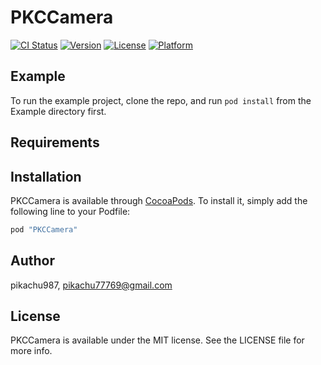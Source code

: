 # PKCCamera

[![CI Status](http://img.shields.io/travis/pikachu987/PKCCamera.svg?style=flat)](https://travis-ci.org/pikachu987/PKCCamera)
[![Version](https://img.shields.io/cocoapods/v/PKCCamera.svg?style=flat)](http://cocoapods.org/pods/PKCCamera)
[![License](https://img.shields.io/cocoapods/l/PKCCamera.svg?style=flat)](http://cocoapods.org/pods/PKCCamera)
[![Platform](https://img.shields.io/cocoapods/p/PKCCamera.svg?style=flat)](http://cocoapods.org/pods/PKCCamera)

## Example

To run the example project, clone the repo, and run `pod install` from the Example directory first.

## Requirements

## Installation

PKCCamera is available through [CocoaPods](http://cocoapods.org). To install
it, simply add the following line to your Podfile:

```ruby
pod "PKCCamera"
```

## Author

pikachu987, pikachu77769@gmail.com

## License

PKCCamera is available under the MIT license. See the LICENSE file for more info.
